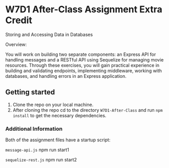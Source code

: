 # W7D1 After-Class Assignment Extra Credit

Storing and Accessing Data in Databases

Overview:

You will work on building two separate components: an Express API for handling messages and a RESTful API using Sequelize for managing movie resources. Through these exercises, you will gain practical experience in building and validating endpoints, implementing middleware, working with databases, and handling errors in an Express application.

## Getting started

1. Clone the repo on your local machine.
2. After cloning the repo cd to the directory `W7D1-After-Class`  and run `npm install` to get the necessary dependencies.

### Additional Information

Both of the assignment files have a startup script:

  `message-api.js` npm run start1

  `sequelize-rest.js` npm run start2
